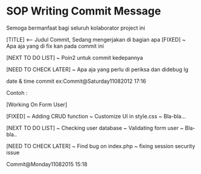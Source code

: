 # SOP Writing Commit Message

Semoga bermanfaat bagi seluruh kolaborator project ini

[TITLE] <-- Judul Commit, Sedang mengerjakan di bagian apa
[FIXED] 
~ Apa aja yang di fix kan pada commit ini

[NEXT TO DO LIST]
~ Poin2 untuk commit kedepannya

[NEED TO CHECK LATER]
~ Apa aja yang perlu di periksa dan didebug lg

date & time commit ex:Commit@Saturday11082012 17:16

Contoh :

[Working On Form User]

[FIXED]
~ Adding CRUD function
~ Customize UI in style.css
~ Bla-bla...

[NEXT TO DO LIST]
~ Checking user database
~ Validating form user
~ Bla-bla..

[NEED TO CHECK LATER]
~ Find bug on index.php
~ fixing session security issue

Commit@Monday11082015 15:18
